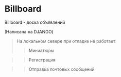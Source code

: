 # Billboard

Billboard - доска объявлений

(Написана на DJANGO)

> На локальном севере при отладке не работает:
> > Миниатюры

> > Регистрация

> > Отправка почтовых сообщений
